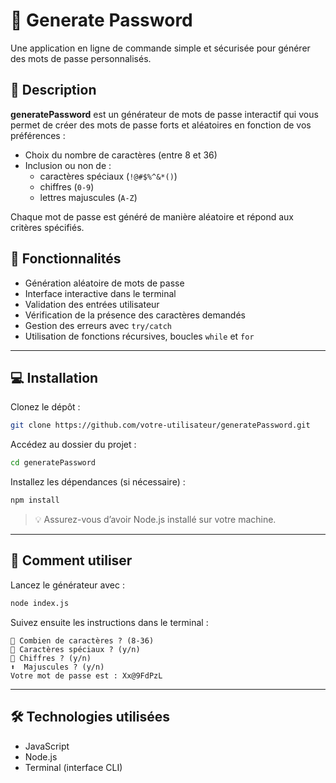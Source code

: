 # 🔐 Generate Password

Une application en ligne de commande simple et sécurisée pour générer des mots de passe personnalisés.



## 📝 Description

**generatePassword** est un générateur de mots de passe interactif qui vous permet de créer des mots de passe forts et aléatoires en fonction de vos préférences :

- Choix du nombre de caractères (entre 8 et 36)
- Inclusion ou non de :
  - caractères spéciaux (`!@#$%^&*()`)
  - chiffres (`0-9`)
  - lettres majuscules (`A-Z`)

Chaque mot de passe est généré de manière aléatoire et répond aux critères spécifiés.



## 🚀 Fonctionnalités

- Génération aléatoire de mots de passe
- Interface interactive dans le terminal
- Validation des entrées utilisateur
- Vérification de la présence des caractères demandés
- Gestion des erreurs avec `try/catch`
- Utilisation de fonctions récursives, boucles `while` et `for`

---

## 💻 Installation

Clonez le dépôt :

```bash
git clone https://github.com/votre-utilisateur/generatePassword.git
```

Accédez au dossier du projet :

```bash
cd generatePassword
```

Installez les dépendances (si nécessaire) :

```bash
npm install
```

> 💡 Assurez-vous d’avoir Node.js installé sur votre machine.

---

## 🎯 Comment utiliser

Lancez le générateur avec :

```bash
node index.js
```

Suivez ensuite les instructions dans le terminal :

```text
🔢 Combien de caractères ? (8-36)
🔣 Caractères spéciaux ? (y/n)
🔢 Chiffres ? (y/n)
⬆️  Majuscules ? (y/n)
Votre mot de passe est : Xx@9FdPzL
```

---

## 🛠️ Technologies utilisées

- JavaScript
- Node.js
- Terminal (interface CLI)
